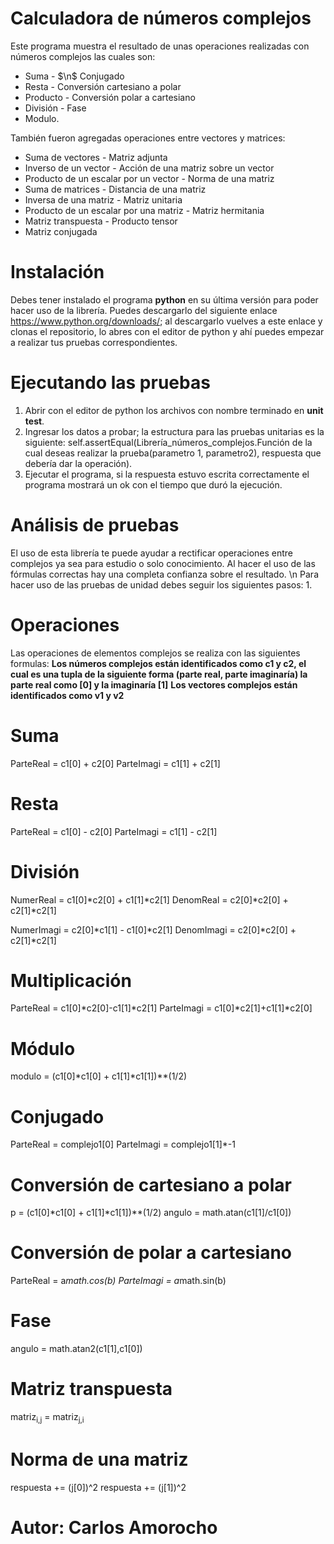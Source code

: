 # Calculadora de números complejos
Este programa muestra el resultado de unas operaciones realizadas con números complejos las cuales son:
  - Suma                           - $\n$ Conjugado
  - Resta                          - Conversión cartesiano a polar
  - Producto                       - Conversión polar a cartesiano
  - División                       - Fase
  - Modulo.
  
También fueron agregadas operaciones entre vectores y matrices:
  - Suma de vectores                                        - Matriz adjunta
  - Inverso de un vector                                    - Acción de una matriz sobre un vector
  - Producto de un escalar por un vector                    - Norma de una matriz
  - Suma de matrices                                        - Distancia de una matriz
  - Inversa de una matriz                                   - Matriz unitaria
  - Producto de un escalar por una matriz                   - Matriz hermitania
  - Matriz transpuesta                                      - Producto tensor
  - Matriz conjugada

# Instalación
Debes tener instalado el programa ****python**** en su última versión para poder hacer uso de la librería. Puedes descargarlo del siguiente enlace https://www.python.org/downloads/; al descargarlo vuelves a este enlace y clonas el repositorio, lo abres con el editor de python y ahí puedes empezar a realizar tus pruebas correspondientes.



# Ejecutando las pruebas
 1. Abrir con el editor de python los archivos con nombre terminado en ****unit test****. 
 2. Ingresar los datos a probar; la estructura para las pruebas unitarias es la siguiente:
  self.assertEqual(Librería_números_complejos.Función de la cual deseas realizar la prueba(parametro 1, parametro2),          respuesta que debería dar la operación).
 3. Ejecutar el programa, si la respuesta estuvo escrita correctamente el programa mostrará un ok con el tiempo que duró la ejecución.



# Análisis de pruebas
El uso de esta librería te puede ayudar a rectificar operaciones entre complejos ya sea para estudio o solo conocimiento. Al hacer el uso de las fórmulas correctas hay una completa confianza sobre el resultado.
\n
Para hacer uso de las pruebas de unidad debes seguir los siguientes pasos:
 1. 
# Operaciones
 Las operaciones de elementos complejos se realiza con las siguientes formulas:
 ****Los números complejos están identificados como c1 y c2, el cual es una tupla de la siguiente forma (parte real, parte imaginaría) la parte real como [0] y la imaginaría [1]****
 ****Los vectores complejos están identificados como v1 y v2****
 
 # Suma 
   ParteReal = c1[0] + c2[0]
   ParteImagi = c1[1] + c2[1]
  
  
 # Resta
   ParteReal = c1[0] - c2[0]
   ParteImagi = c1[1] - c2[1]
  
 # División
   NumerReal = c1[0]*c2[0] + c1[1]*c2[1]
   DenomReal = c2[0]*c2[0] + c2[1]*c2[1]
  
   NumerImagi = c2[0]*c1[1] - c1[0]*c2[1]
   DenomImagi = c2[0]*c2[0] + c2[1]*c2[1]
 
 # Multiplicación
   ParteReal = c1[0]*c2[0]-c1[1]*c2[1]
   ParteImagi = c1[0]*c2[1]+c1[1]*c2[0]
  
 # Módulo
   modulo = (c1[0]*c1[0] + c1[1]*c1[1])**(1/2)
  
 # Conjugado
   ParteReal = complejo1[0]
   ParteImagi = complejo1[1]*-1 
 
 # Conversión de cartesiano a polar
   p = (c1[0]*c1[0] + c1[1]*c1[1])**(1/2)
   angulo = math.atan(c1[1]/c1[0])
 
 # Conversión de polar a cartesiano
   ParteReal = a*math.cos(b)
   ParteImagi = a*math.sin(b)
  
 # Fase
   angulo = math.atan2(c1[1],c1[0])

 # Matriz transpuesta
   matriz<sub>i,j</sub> = matriz<sub>j,i</sub>
 
 # Norma de una matriz
   respuesta += (j[0])^2
   respuesta += (j[1])^2
   
 
 
 
 
 # Autor: Carlos Amorocho
 
 
 
